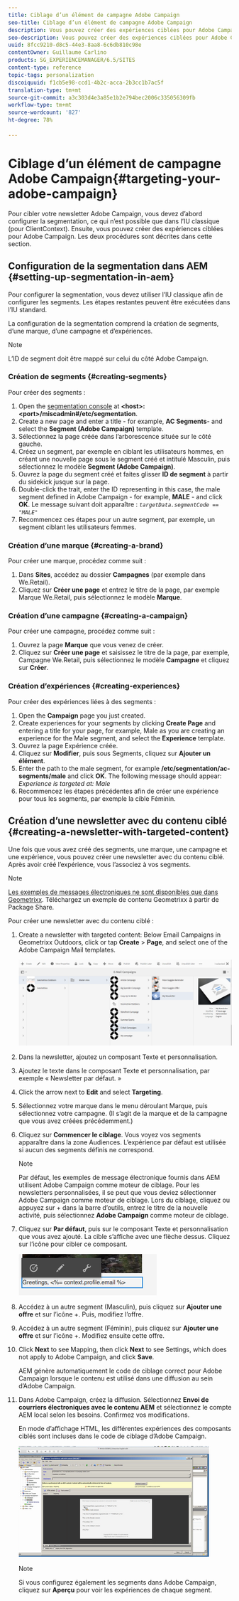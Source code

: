```yaml
---
title: Ciblage d’un élément de campagne Adobe Campaign
seo-title: Ciblage d’un élément de campagne Adobe Campaign
description: Vous pouvez créer des expériences ciblées pour Adobe Campaign après la configuration de la segmentation
seo-description: Vous pouvez créer des expériences ciblées pour Adobe Campaign après la configuration de la segmentation
uuid: 8fcc9210-d8c5-44e3-8aa8-6c6db810c98e
contentOwner: Guillaume Carlino
products: SG_EXPERIENCEMANAGER/6.5/SITES
content-type: reference
topic-tags: personalization
discoiquuid: f1cb5e98-ccd1-4b2c-acca-2b3cc1b7ac5f
translation-type: tm+mt
source-git-commit: a3c303d4e3a85e1b2e794bec2006c335056309fb
workflow-type: tm+mt
source-wordcount: '827'
ht-degree: 78%

---
```



# Ciblage d’un élément de campagne Adobe Campaign{#targeting-your-adobe-campaign}

Pour cibler votre newsletter Adobe Campaign, vous devez d’abord configurer la segmentation, ce qui n’est possible que dans l’IU classique (pour ClientContext). Ensuite, vous pouvez créer des expériences ciblées pour Adobe Campaign. Les deux procédures sont décrites dans cette section.

## Configuration de la segmentation dans AEM {#setting-up-segmentation-in-aem}

Pour configurer la segmentation, vous devez utiliser l’IU classique afin de configurer les segments. Les étapes restantes peuvent être exécutées dans l’IU standard.

La configuration de la segmentation comprend la création de segments, d’une marque, d’une campagne et d’expériences.

>[!NOTE]
>
>L’ID de segment doit être mappé sur celui du côté Adobe Campaign.

### Création de segments {#creating-segments}

Pour créer des segments :

1. Open the [segmentation console](http://localhost:4502/miscadmin#/etc/segmentation) at **&lt;host>:&lt;port>/miscadmin#/etc/segmentation**.
1. Create a new page and enter a title - for example, **AC Segments**- and select the **Segment (Adobe Campaign)** template.
1. Sélectionnez la page créée dans l’arborescence située sur le côté gauche.
1. Créez un segment, par exemple en ciblant les utilisateurs hommes, en créant une nouvelle page sous le segment créé et intitulé Masculin, puis sélectionnez le modèle **Segment (Adobe Campaign)**.
1. Ouvrez la page du segment créé et faites glisser **ID de segment** à partir du sidekick jusque sur la page.
1. Double-click the trait, enter the ID representing in this case, the male segment defined in Adobe Campaign - for example, **MALE** - and click **OK**. Le message suivant doit apparaître : *`targetData.segmentCode == "MALE"`*
1. Recommencez ces étapes pour un autre segment, par exemple, un segment ciblant les utilisateurs femmes.

### Création d’une marque {#creating-a-brand}

Pour créer une marque, procédez comme suit :

1. Dans **Sites**, accédez au dossier **Campagnes** (par exemple dans We.Retail).
1. Cliquez sur **Créer une page** et entrez le titre de la page, par exemple Marque We.Retail, puis sélectionnez le modèle **Marque**.

### Création d’une campagne {#creating-a-campaign}

Pour créer une campagne, procédez comme suit :

1. Ouvrez la page **Marque** que vous venez de créer. 
1. Cliquez sur **Créer une page** et saisissez le titre de la page, par exemple, Campagne We.Retail, puis sélectionnez le modèle **Campagne** et cliquez sur **Créer**.

### Création d’expériences {#creating-experiences}

Pour créer des expériences liées à des segments :

1. Open the **Campaign** page you just created.
1. Create experiences for your segments by clicking **Create Page** and entering a title for your page, for example, Male as you are creating an experience for the Male segment, and select the **Experience** template.
1. Ouvrez la page Expérience créée.
1. Cliquez sur **Modifier**, puis sous Segments, cliquez sur **Ajouter un élément**.
1. Enter the path to the male segment, for example **/etc/segmentation/ac-segments/male** and click **OK**. The following message should appear: *Experience is targeted at: Male*
1. Recommencez les étapes précédentes afin de créer une expérience pour tous les segments, par exemple la cible Féminin.

## Création d’une newsletter avec du contenu ciblé {#creating-a-newsletter-with-targeted-content}

Une fois que vous avez créé des segments, une marque, une campagne et une expérience, vous pouvez créer une newsletter avec du contenu ciblé. Après avoir créé l’expérience, vous l’associez à vos segments.

>[!NOTE]
>
>[Les exemples de messages électroniques ne sont disponibles que dans Geometrixx](/help/sites-developing/we-retail.md). Téléchargez un exemple de contenu Geometrixx à partir de Package Share.

Pour créer une newsletter avec du contenu ciblé :

1. Create a newsletter with targeted content: Below Email Campaigns in Geometrixx Outdoors, click or tap **Create** > **Page**, and select one of the Adobe Campaign Mail templates.

   ![chlimage_1-188](assets/chlimage_1-188.png)

1. Dans la newsletter, ajoutez un composant Texte et personnalisation.
1. Ajoutez le texte dans le composant Texte et personnalisation, par exemple « Newsletter par défaut. »
1. Click the arrow next to **Edit** and select **Targeting**.
1. Sélectionnez votre marque dans le menu déroulant Marque, puis sélectionnez votre campagne. (Il s’agit de la marque et de la campagne que vous avez créées précédemment.)
1. Cliquez sur **Commencer le ciblage**. Vous voyez vos segments apparaître dans la zone Audiences. L’expérience par défaut est utilisée si aucun des segments définis ne correspond.

   >[!NOTE]
   >
   >Par défaut, les exemples de message électronique fournis dans AEM utilisent Adobe Campaign comme moteur de ciblage. Pour les newsletters personnalisées, il se peut que vous deviez sélectionner Adobe Campaign comme moteur de ciblage. Lors du ciblage, cliquez ou appuyez sur + dans la barre d’outils, entrez le titre de la nouvelle activité, puis sélectionnez **Adobe Campaign** comme moteur de ciblage.

1. Cliquez sur **Par défaut**, puis sur le composant Texte et personnalisation que vous avez ajouté. La cible s’affiche avec une flèche dessus. Cliquez sur l’icône pour cibler ce composant.

   ![chlimage_1-189](assets/chlimage_1-189.png)

1. Accédez à un autre segment (Masculin), puis cliquez sur **Ajouter une offre** et sur l’icône +. Puis, modifiez l’offre.
1. Accédez à un autre segment (Féminin), puis cliquez sur **Ajouter une offre** et sur l’icône +. Modifiez ensuite cette offre. 
1. Click **Next** to see Mapping, then click **Next** to see Settings, which does not apply to Adobe Campaign, and click **Save**.

   AEM génère automatiquement le code de ciblage correct pour Adobe Campaign lorsque le contenu est utilisé dans une diffusion au sein d’Adobe Campaign.

1. Dans Adobe Campaign, créez la diffusion. Sélectionnez **Envoi de courriers électroniques avec le contenu AEM** et sélectionnez le compte AEM local selon les besoins. Confirmez vos modifications.

   En mode d’affichage HTML, les différentes expériences des composants ciblés sont incluses dans le code de ciblage d’Adobe Campaign.

   ![chlimage_1-190](assets/chlimage_1-190.png)

   >[!NOTE]
   >
   >Si vous configurez également les segments dans Adobe Campaign, cliquez sur **Aperçu** pour voir les expériences de chaque segment.

